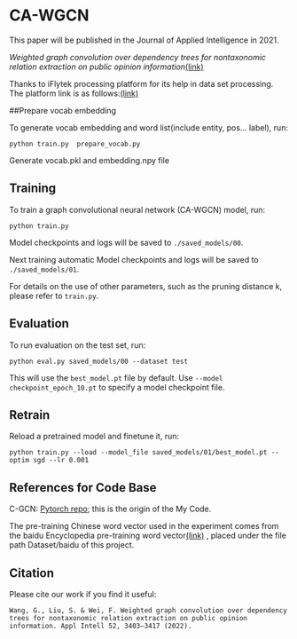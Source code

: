 # CA-WGCN

This paper will be published in the Journal of Applied Intelligence in 2021.

*Weighted graph convolution over dependency trees for nontaxonomic relation extraction on public opinion information*[(link)](https://doi.org/10.1007/s10489-021-02596-9) 

Thanks to iFlytek processing platform for its help in data set processing. The platform link is as follows:[(link)](https://www.xfyun.cn/) 

##Prepare vocab embedding

To generate vocab embedding and word list(include entity, pos... label), run:

```
python train.py  prepare_vocab.py
```
Generate vocab.pkl and  embedding.npy file

## Training 

To train a graph convolutional neural network (CA-WGCN) model, run:

```
python train.py
```
Model checkpoints and logs will be saved to `./saved_models/00`.

Next training  automatic
Model checkpoints and logs will be saved to `./saved_models/01`.

For details on the use of other parameters, such as the pruning distance k, please refer to `train.py`.

 ## Evaluation

To run evaluation on the test set, run:

```
python eval.py saved_models/00 --dataset test
```
This will use the `best_model.pt` file by default. Use `--model checkpoint_epoch_10.pt` to specify a model checkpoint file.

## Retrain

Reload a pretrained model and finetune it, run:

```
python train.py --load --model_file saved_models/01/best_model.pt --optim sgd --lr 0.001
```

## References for Code Base

C-GCN: [Pytorch repo](https://github.com/qipeng/gcn-over-pruned-trees); this is the origin of the My Code.

The pre-training Chinese word vector used in the experiment comes from the baidu Encyclopedia pre-training word vector[(link)](https://github.com/Embedding/Chinese-Word-Vectors)  , placed under the file path Dataset/baidu of this project.


## Citation

Please cite our work if you find it useful:
```
Wang, G., Liu, S. & Wei, F. Weighted graph convolution over dependency trees for nontaxonomic relation extraction on public opinion information. Appl Intell 52, 3403–3417 (2022).
```
